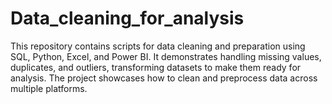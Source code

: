 # Data_cleaning_for_analysis
This repository contains scripts for data cleaning and preparation using SQL, Python, Excel, and Power BI. It demonstrates handling missing values, duplicates, and outliers, transforming datasets to make them ready for analysis. The project showcases how to clean and preprocess data across multiple platforms.

